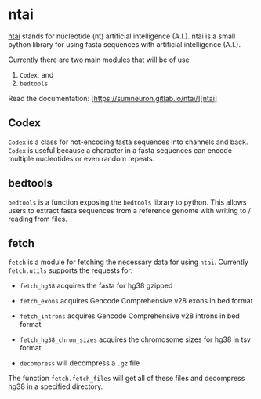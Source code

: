 # ntai
[ntai] stands for nucleotide (nt) artificial intelligence (A.I.). ntai is a small
python library for using fasta sequences with artificial intelligence (A.I.).

Currently there are two main modules that will be of use

1. `Codex`, and
2. `bedtools`

Read the documentation: [https://sumneuron.gitlab.io/ntai/][ntai]

## Codex
`Codex` is a class for hot-encoding fasta sequences into channels and back.
`Codex` is useful because a character in a fasta sequences can encode multiple
nucleotides or even random repeats.

## bedtools

`bedtools` is a function exposing the `bedtools` library to python. This allows
users to extract fasta sequences from a reference genome with writing to /
reading from files.

## fetch
`fetch` is a module for fetching the necessary data for using `ntai`.
Currently `fetch.utils` supports the requests for:

- `fetch_hg38` acquires the fasta for hg38 gzipped
- `fetch_exons` acquires Gencode Comprehensive v28 exons in bed format
- `fetch_introns` acquires Gencode Comprehensive v28 introns in bed format

- `fetch_hg38_chrom_sizes` acquires the chromosome sizes for hg38 in tsv format

- `decompress` will decompress a `.gz` file


The function `fetch.fetch_files` will get all of these files and decompress hg38 in a specified directory.

[bedtools]: https://bedtools.readthedocs.io/en/latest/
[ntai]: https://sumneuron.gitlab.io/ntai/